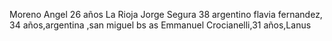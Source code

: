 Moreno Angel  26 años  La Rioja
Jorge Segura 38 argentino
flavia fernandez, 34 años,argentina ,san miguel bs as
Emmanuel Crocianelli,31 años,Lanus
